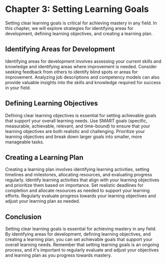 Chapter 3: Setting Learning Goals
=================================

Setting clear learning goals is critical for achieving mastery in any field. In this chapter, we will explore strategies for identifying areas for development, defining learning objectives, and creating a learning plan.

Identifying Areas for Development
---------------------------------

Identifying areas for development involves assessing your current skills and knowledge and identifying areas where improvement is needed. Consider seeking feedback from others to identify blind spots or areas for improvement. Analyzing job descriptions and competency models can also provide valuable insights into the skills and knowledge required for success in your field.

Defining Learning Objectives
----------------------------

Defining clear learning objectives is essential for setting achievable goals that support your overall learning needs. Use SMART goals (specific, measurable, achievable, relevant, and time-bound) to ensure that your learning objectives are both realistic and challenging. Prioritize your learning objectives and break down larger goals into smaller, more manageable tasks.

Creating a Learning Plan
------------------------

Creating a learning plan involves identifying learning activities, setting timelines and milestones, allocating resources, and evaluating progress regularly. Identify learning activities that align with your learning objectives and prioritize them based on importance. Set realistic deadlines for completion and allocate resources as needed to support your learning efforts. Regularly evaluate progress towards your learning objectives and adjust your learning plan as needed.

Conclusion
----------

Setting clear learning goals is essential for achieving mastery in any field. By identifying areas for development, defining learning objectives, and creating a learning plan, you can set achievable goals that support your overall learning needs. Remember that setting learning goals is an ongoing process, and it's important to regularly evaluate and adjust your objectives and learning plan as you progress towards mastery.
